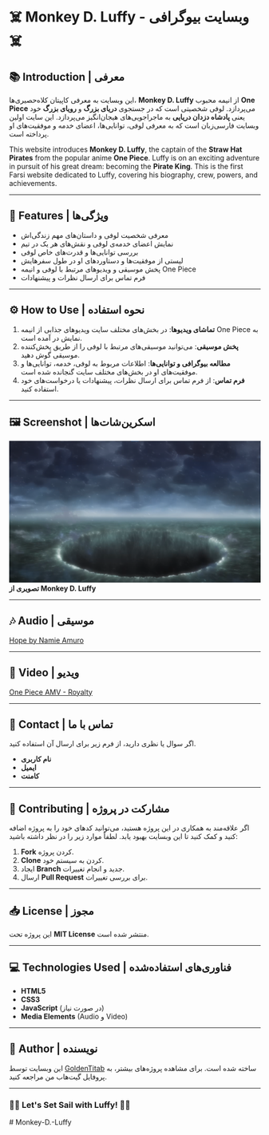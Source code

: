 # ☠️ Monkey D. Luffy - وبسایت بیوگرافی ☠️

## 📚 Introduction | معرفی

این وبسایت به معرفی کاپیتان کلاه‌حصیری‌ها، **Monkey D. Luffy** از انیمه محبوب **One Piece** می‌پردازد. لوفی شخصیتی است که در جستجوی **دریای بزرگ** و **رویای بزرگ** خود یعنی **پادشاه دزدان دریایی** به ماجراجویی‌های هیجان‌انگیز می‌پردازد. این سایت اولین وبسایت فارسی‌زبان است که به معرفی لوفی، توانایی‌ها، اعضای خدمه و موفقیت‌های او پرداخته است.

This website introduces **Monkey D. Luffy**, the captain of the **Straw Hat Pirates** from the popular anime **One Piece**. Luffy is on an exciting adventure in pursuit of his great dream: becoming the **Pirate King**. This is the first Farsi website dedicated to Luffy, covering his biography, crew, powers, and achievements.

---

## 🌟 Features | ویژگی‌ها

- معرفی شخصیت لوفی و داستان‌های مهم زندگی‌اش
- نمایش اعضای خدمه‌ی لوفی و نقش‌های هر یک در تیم
- بررسی توانایی‌ها و قدرت‌های خاص لوفی
- لیستی از موفقیت‌ها و دستاوردهای او در طول سفرهایش
- پخش موسیقی و ویدیوهای مرتبط با لوفی و انیمه One Piece
- فرم تماس برای ارسال نظرات و پیشنهادات

---

## ⚙️ How to Use | نحوه استفاده

1. **تماشای ویدیوها**: در بخش‌های مختلف سایت ویدیوهای جذابی از انیمه One Piece به نمایش در آمده است.
2. **پخش موسیقی**: می‌توانید موسیقی‌های مرتبط با لوفی را از طریق پخش‌کننده موسیقی گوش دهید.
3. **مطالعه بیوگرافی و توانایی‌ها**: اطلاعات مربوط به لوفی، خدمه، توانایی‌ها و موفقیت‌های او در بخش‌های مختلف سایت گنجانده شده است.
4. **فرم تماس**: از فرم تماس برای ارسال نظرات، پیشنهادات یا درخواست‌های خود استفاده کنید.

---

## 🖼️ Screenshot | اسکرین‌شات‌ها

![Luffy's Image](./image/Screenshot%202025-04-06%20203740.png)
**تصویری از Monkey D. Luffy**

---

## 🎶 Audio | موسیقی

[Hope by Namie Amuro](./music/Namie-Amuro-Hope-One-Piece.mp3)

---

## 🎥 Video | ویدیو

[One Piece AMV - Royalty](./video/One%20Piece%20AMV%20-%20Royalty.mp4)

---

## 📝 Contact | تماس با ما

اگر سوال یا نظری دارید، از فرم زیر برای ارسال آن استفاده کنید.

- **نام کاربری**
- **ایمیل**
- **کامنت**

---

## 🚀 Contributing | مشارکت در پروژه

اگر علاقه‌مند به همکاری در این پروژه هستید، می‌توانید کدهای خود را به پروژه اضافه کنید و کمک کنید تا این وبسایت بهبود یابد. لطفاً موارد زیر را در نظر داشته باشید:

1. **Fork** کردن پروژه.
2. **Clone** کردن به سیستم خود.
3. ایجاد **Branch** جدید و انجام تغییرات.
4. ارسال **Pull Request** برای بررسی تغییرات.

---

## 📥 License | مجوز

این پروژه تحت **MIT License** منتشر شده است.

---

## 💻 Technologies Used | فناوری‌های استفاده‌شده

- **HTML5**
- **CSS3**
- **JavaScript** (در صورت نیاز)
- **Media Elements** (Audio و Video)
  
---

## 🎨 Author | نویسنده

این وبسایت توسط [GoldenTitab](https://github.com/GoldenTitab) ساخته شده است. برای مشاهده پروژه‌های بیشتر، به پروفایل گیت‌هاب من مراجعه کنید.

---

### 🏴‍☠️ Let's Set Sail with Luffy! 🏴‍☠️
#   M o n k e y - D . - L u f f y 
 
 